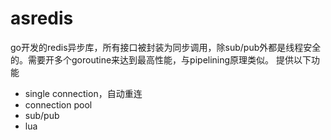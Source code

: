 # asredis
go开发的redis异步库，所有接口被封装为同步调用，除sub/pub外都是线程安全的。需要开多个goroutine来达到最高性能，与pipelining原理类似。
提供以下功能
- single connection，自动重连
- connection pool
- sub/pub
- lua
